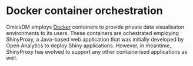 # Docker container orchestration

OmicsDM employs [Docker](https://www.docker.com) containers to provide private data visualisaton environments to its users.
These containers are ochestrated employing ShinyProxy, a Java-based web application that was initially developed by Open Analytics
to deploy Shiny applications. However, in meantime, ShinyProxy has evolved to support any other containerised applications as well.
